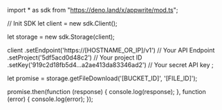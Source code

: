 import * as sdk from "https://deno.land/x/appwrite/mod.ts";

// Init SDK
let client = new sdk.Client();

let storage = new sdk.Storage(client);

client
    .setEndpoint('https://[HOSTNAME_OR_IP]/v1') // Your API Endpoint
    .setProject('5df5acd0d48c2') // Your project ID
    .setKey('919c2d18fb5d4...a2ae413da83346ad2') // Your secret API key
;


let promise = storage.getFileDownload('[BUCKET_ID]', '[FILE_ID]');

promise.then(function (response) {
    console.log(response);
}, function (error) {
    console.log(error);
});